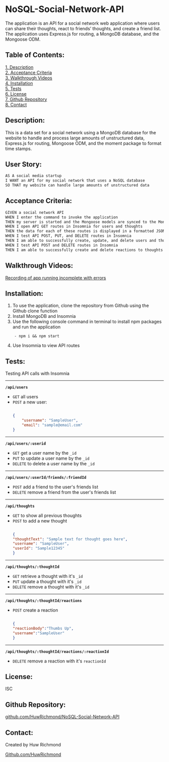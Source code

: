# NoSQL-Social-Network-API

The application is an API for a social network web application where users can share their thoughts, react to friends’ thoughts, and create a friend list. The application uses Express.js for routing, a MongoDB database, and the Mongoose ODM.

 ## Table of Contents:  
[1. Description](#Description)  
[2. Acceptance Criteria](#Acceptance-Criteria)  
[3. Walkthrough Videos](#Walkthrough-Videos)  
[4. Installation](#Installation)  
[5. Tests](#Tests)  
[6. License](#License)  
[7. Github Repository](#Github-Repository)   
[8. Contact](#Contact)  

## Description:

This is a data set for a social network using a MongoDB database for the website to handle and process large amounts of unstructured data, Express.js for routing, Mongoose ODM, and the moment package to format time stamps.

## User Story:

```md
AS A social media startup
I WANT an API for my social network that uses a NoSQL database
SO THAT my website can handle large amounts of unstructured data
```

## Acceptance Criteria:

```md
GIVEN a social network API
WHEN I enter the command to invoke the application
THEN my server is started and the Mongoose models are synced to the MongoDB database
WHEN I open API GET routes in Insomnia for users and thoughts
THEN the data for each of these routes is displayed in a formatted JSON
WHEN I test API POST, PUT, and DELETE routes in Insomnia
THEN I am able to successfully create, update, and delete users and thoughts in my database
WHEN I test API POST and DELETE routes in Insomnia
THEN I am able to successfully create and delete reactions to thoughts and add and remove friends to a user’s friend list
```

## Walkthrough Videos:

[Recording of app running incomplete with errors](https://drive.google.com/file/d/1LPQ06XR71hNeZcOIvJTst3E0EurotfvV/view)

## Installation:
  
1. To use the application, clone the repository from Github using the Github clone function
2. Install MongoDB and Insomnia
3. Use the following console command in terminal to install npm packages and run the application
```
    - npm i && npm start
```
4. Use Insomnia to view API routes

## Tests:  

Testing API calls with Insomnia  

---
**`/api/users`**
* `GET` all users
* `POST` a new user:
    ```json

    {
        "username": "SampleUser",
        "email": "sample@email.com"
    }
    ```
---
**`/api/users/:userid`**
* `GET` get a user name by the `_id` 
* `PUT` to update a user name by the `_id`
* `DELETE` to delete a user name by the `_id`
---
**`/api/users/:userId/friends/:friendId`**
* `POST` add a friend to the user's friends list
* `DELETE` remove a friend from the user's friends list
---
**`/api/thoughts`** 
* `GET` to show all previous thoughts
* `POST` to add a new thought
    ```json

    {
    "thoughtText": "Sample text for thought goes here",
    "username": "SampleUser",
    "userId": "Sample12345"
    }
    ```
---
**`/api/thoughts/:thoughtId`**
* `GET` retrieve a thought with it's `_id`
* `PUT` update a thought with it's `_id`
* `DELETE` remove a thought with it's `_id`
---

**`/api/thoughts/:thoughtId/reactions`**

* `POST` create a reaction 
    ```json

    {
    "reactionBody":"Thumbs Up",
    "username":"SampleUser"
    }
    ```
---
**`/api/thoughts/:thoughtId/reactions/:reactionId`**
* `DELETE` remove a reaction with it's `reactionId` 

## License: 
   
   ISC

## Github Repository:
 [github.com/HuwRichmond/NoSQL-Social-Network-API](https://github.com/HuwRichmond/NoSQL-Social-Network-API)

## Contact:

Created by Huw Richmond

[Github.com/HuwRichmond](https://github.com/HuwRichmond)


